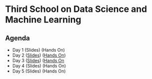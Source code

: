 # Third School on Data Science and Machine Learning

## Agenda

* Day 1 (Slides) (Hands On)
* Day 2 ([Slides](day2/cnn2024.pdf)) ([Hands On](https://drive.google.com/drive/folders/1o3vUtlIRdbrJesvxG9htFywGhMXYQo0e?usp=sharing))
* Day 3 ([Slides](day3/nlp.pdf)) ([Hands On](day3/notebooks/) 
* Day 4 (Slides) (Hands On)
* Day 5 (Slides) (Hands On)
